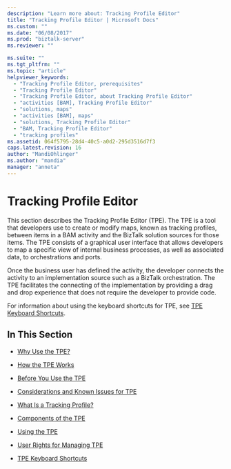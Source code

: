 ```yaml
---
description: "Learn more about: Tracking Profile Editor"
title: "Tracking Profile Editor | Microsoft Docs"
ms.custom: ""
ms.date: "06/08/2017"
ms.prod: "biztalk-server"
ms.reviewer: ""

ms.suite: ""
ms.tgt_pltfrm: ""
ms.topic: "article"
helpviewer_keywords: 
  - "Tracking Profile Editor, prerequisites"
  - "Tracking Profile Editor"
  - "Tracking Profile Editor, about Tracking Profile Editor"
  - "activities [BAM], Tracking Profile Editor"
  - "solutions, maps"
  - "activities [BAM], maps"
  - "solutions, Tracking Profile Editor"
  - "BAM, Tracking Profile Editor"
  - "tracking profiles"
ms.assetid: 064f5795-28d4-40c5-a0d2-295d3516d7f3
caps.latest.revision: 16
author: "MandiOhlinger"
ms.author: "mandia"
manager: "anneta"
---
```

# Tracking Profile Editor
This section describes the Tracking Profile Editor (TPE). The TPE is a tool that developers use to create or modify maps, known as tracking profiles, between items in a BAM activity and the BizTalk solution sources for those items. The TPE consists of a graphical user interface that allows developers to map a specific view of internal business processes, as well as associated data, to orchestrations and ports.  
  
 Once the business user has defined the activity, the developer connects the activity to an implementation source such as a BizTalk orchestration. The TPE facilitates the connecting of the implementation by providing a drag and drop experience that does not require the developer to provide code.  
  
 For information about using the keyboard shortcuts for TPE, see [TPE Keyboard Shortcuts](../core/tpe-keyboard-shortcuts.md).  
  
## In This Section  
  
-   [Why Use the TPE?](../core/why-use-the-tpe.md)  
  
-   [How the TPE Works](../core/how-the-tpe-works.md)  
  
-   [Before You Use the TPE](../core/before-you-use-the-tpe.md)  
  
-   [Considerations and Known Issues for TPE](../core/considerations-and-known-issues-for-tpe.md)  
  
-   [What Is a Tracking Profile?](../core/what-is-a-tracking-profile.md)  
  
-   [Components of the TPE](../core/components-of-the-tpe.md)  
  
-   [Using the TPE](../core/using-the-tpe.md)  
  
-   [User Rights for Managing TPE](../core/user-rights-for-managing-tpe.md)  
  
-   [TPE Keyboard Shortcuts](../core/tpe-keyboard-shortcuts.md)
